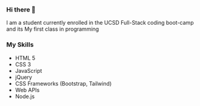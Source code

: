 ### Hi there 👋


I am a student currently enrolled in the UCSD Full-Stack coding boot-camp and its My first class in programming



### My Skills
- HTML 5
- CSS 3
- JavaScript
- jQuery
- CSS Frameworks (Bootstrap, Tailwind)
- Web APIs
- Node.js

<!--
**oliversh99/oliversh99** is a ✨ _special_ ✨ repository because its `README.md` (this file) appears on your GitHub profile.

Here are some ideas to get you started:

- 🔭 I’m currently working on ...
- 🌱 I’m currently learning ...
- 👯 I’m looking to collaborate on ...
- 🤔 I’m looking for help with ...
- 💬 Ask me about ...
- 📫 How to reach me: ...
- 😄 Pronouns: ...
- ⚡ Fun fact: ...
-->

